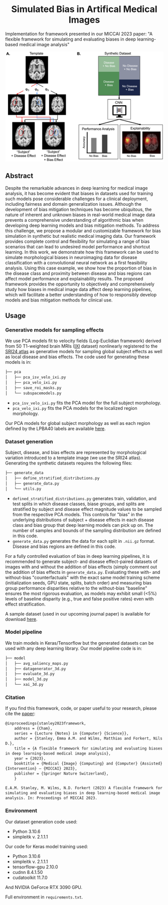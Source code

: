 <div align="center">
  
# Simulated Bias in Artifical Medical Images

</div>

Implementation for framework presented in our MICCAI 2023 paper: "A flexible framework for simulating and evaluating biases in deep learning-based medical image analysis"

<p align="center">
<img src="figures/paper1779_fig1.png?raw=true" width="750">
</p>


## Abstract 
Despite the remarkable advances in deep learning for medical image analysis, it has become evident that biases in datasets used for training such models pose considerable challenges for a clinical deployment, including fairness and domain generalization issues. Although the development of bias mitigation techniques has become ubiquitous, the nature of inherent and unknown biases in real-world medical image data prevents a comprehensive understanding of algorithmic bias when developing deep learning models and bias mitigation methods. To address this challenge, we propose a modular and customizable framework for bias simulation in synthetic but realistic medical imaging data. Our framework provides complete control and flexibility for simulating a range of bias scenarios that can lead to undesired model performance and shortcut learning. In this work, we demonstrate how this framework can be used to simulate morphological biases in neuroimaging data for disease classification with a convolutional neural network as a first feasibility analysis. Using this case example, we show how the proportion of bias in the disease class and proximity between disease and bias regions can affect model performance and explainability results. The proposed framework provides the opportunity to objectively and comprehensively study how biases in medical image data affect deep learning pipelines, which will facilitate a better understanding of how to responsibly develop models and bias mitigation methods for clinical use.

## Usage

### Generative models for sampling effects
We use PCA models fit to velocity fields (Log-Euclidian framework) derived from 50 T1-weighted brain MRIs ([IXI](https://brain-development.org/ixi-dataset/) dataset) nonlinearly registered to the [SRI24 atlas](https://www.nitrc.org/projects/sri24) as generative models for sampling global subject effects as well as local disease and bias effects. The code used for generating these models is in: 
```bash
├── pca
│   ├── pca_isv_velo_ixi.py
│   ├── pca_velo_ixi.py
│   ├── save_roi_masks.py
│   └── subspacemodels.py
```
* `pca_isv_velo_ixi.py` fits the PCA model for the full subject morphology.
* `pca_velo_ixi.py` fits the PCA models for the localized region morphology.

Our PCA models for global subject morphology as well as each region defined by the LPBA40 labels are available [here](link).

### Dataset generation
Subject, disease, and bias effects are represented by morphological variation introduced to a template image (we use the SRI24 atlas). Generating the synthetic datasets requires the following files: 
```bash
├── generate_data
│   ├── define_stratified_distributions.py
│   ├── generate_data.py
│   └── utils.py
```
* `defined_stratified_distributions.py` generates train, validation, and test splits in which disease classes, biase groups, and splits are stratified by subject and disease effect magnitude values to be sampled from the respective PCA models. This controls for "bias" in the underlying distributions of subject + disease effects in each disease class and bias group that deep learning models can pick up on. The number of samples and bounds of the sampling distribution are defined in this code.
* `generate_data.py` generates the data for each split in `.nii.gz` format. Disease and bias regions are defined in this code.

For a fully controlled evaluation of bias in deep learning pipelines, it is recommended to generate subject- and disease effect-paired datasets of images with and without the addition of bias effects (simply comment out the addition of bias effects in `generate_data.py`. Evaluating these with- and without-bias "counterfactuals" with the exact same model training scheme (initialization seeds, GPU state, splits, batch order) and measuring bias group performance disparities relative to the without-bias "baseline" ensures the most rigorous evaluation, as models may exhibit small (<5%) levels of baseline disparity (e.g., true and false positive rates) even with effect stratification. 

A sample dataset (used in our upcoming journal paper) is available for download [here](link).

### Model pipeline 
We train models in Keras/Tensorflow but the generated datasets can be used with any deep learning library. Our model pipeline code is in:
```bash
├── model
│   ├── avg_saliency_maps.py
│   ├── datagenerator_3d.py
│   ├── evaluate_3d.py
│   ├── model_3d.py
│   └── xai_3d.py
```

### Citation
If you find this framework, code, or paper useful to your research, please cite the [paper](link):

```
@inproceedings{stanley2023framework,
    address = {Cham},
    series = {Lecture {Notes} in {Computer} {Science}},
    author = {Stanley, Emma A.M. and Wilms, Matthias and Forkert, Nils D.},
    title = {A flexible framework for simulating and evaluating biases in deep learning-based medical image analysis},
    year = {2023},
    booktitle = {Medical {Image} {Computing} and {Computer} {Assisted} {Intervention} – {MICCAI} 2023},
    publisher = {Springer Nature Switzerland},
    }
```
```
E.A.M. Stanley, M. Wilms, N.D. Forkert (2023) A flexible framework for simulating and evaluating biases in deep learning-based medical image analysis. In: Proceedings of MICCAI 2023. 
```

### Environment 
Our dataset generation code used:
* Python 3.10.6
* simpleitk v. 2.1.1.1

Our code for Keras model training used: 
* Python 3.10.6
* simpleitk v. 2.1.1.1
* tensorflow-gpu 2.10.0
* cudnn 8.4.1.50
* cudatoolkit 11.7.0

And NVIDIA GeForce RTX 3090 GPU.

Full environment in `requirements.txt`.

